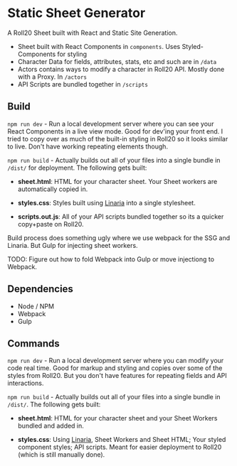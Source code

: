 # Static Sheet Generator #

A Roll20 Sheet built with React and Static Site Generation.

- Sheet built with React Components in `components`. Uses Styled-Components for styling
- Character Data for fields, attributes, stats, etc and such are in `/data`
- Actors contains ways to modify a character in Roll20 API. Mostly done with a Proxy. In `/actors`
- API Scripts are bundled together in `/scripts`




## Build ##

`npm run dev` - Run a local development server where you can see your React Components in a live view mode. Good for dev'ing your front end. I tried to copy over as much of the built-in styling in Roll20 so it looks similar to live. Don't have working repeating elements though.

`npm run build` - Actually builds out all of your files into a single bundle in `/dist/` for deployment. The following gets built:   

- **sheet.html**: HTML for your character sheet.  Your Sheet workers are automatically copied in.

- **styles.css**: Styles built using [Linaria](https://github.com/callstack/linaria) into a single stylesheet. 

- **scripts.out.js**: All of your API scripts bundled together so its a quicker copy+paste on Roll20.


Build process does something ugly where we use webpack for the SSG and Linaria. But Gulp for injecting sheet workers.

TODO: Figure out how to fold Webpack into Gulp or move injectiong to Webpack.


## Dependencies ##

- Node / NPM
- Webpack
- Gulp


## Commands #


`npm run dev` - Run a local development server where you can modify your code real time. Good for markup and styling and copies over some of the styles from Roll20. But you don't have features for repeating fields and API interactions.

`npm run build` - Actually builds out all of your files into a single bundle in `/dist/`. The following gets built:   

- **sheet.html**: HTML for your character sheet and your Sheet Workers bundled and added in.

- **styles.css**: Using [Linaria](https://github.com/callstack/linaria),
Sheet Workers and Sheet HTML; Your styled component styles; API scripts. Meant for easier deployment to Roll20 (which is still manually done).







